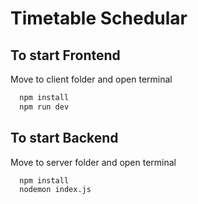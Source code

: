 
# Timetable Schedular




## To start Frontend

Move to client folder and open terminal

```bash
  npm install 
  npm run dev
```


## To start Backend

Move to server folder and open terminal

```bash
  npm install 
  nodemon index.js
```
    